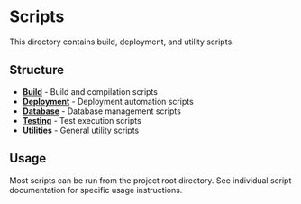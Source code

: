# Scripts

This directory contains build, deployment, and utility scripts.

## Structure

- **[Build](build/)** - Build and compilation scripts
- **[Deployment](deployment/)** - Deployment automation scripts
- **[Database](database/)** - Database management scripts
- **[Testing](testing/)** - Test execution scripts
- **[Utilities](utilities/)** - General utility scripts

## Usage

Most scripts can be run from the project root directory. See individual script documentation for specific usage instructions.
